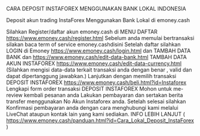 CARA DEPOSIT INSTAFOREX MENGGUNAKAN BANK LOKAL INDONESIA 

Deposit akun trading InstaForex Menggunakan Bank Lokal di emoney.cash 

Silahkan Register/daftar akun emoney.cash di MENU DAFTAR
https://www.emoney.cash/register.html
Sebelum anda memulai bertransaksi silakan baca term of service emoney.cashdisini
Setelah daftar silahkan LOGIN di Emoney
https://www.emoney.cash/login.html
dan TAMBAH DATA BANK dan 
https://www.emoney.cash/edit-data-bank.html
TAMBAH DATA AKUN INSTAFOREX 
https://www.emoney.cash/edit-data-currency.html
(Silahkan mengisi data-data terkait transaksi anda dengan benar , valid dan dapat dipertanggung jawabkan.)
Lanjutkan dengan memilih transaksi DEPOSIT INSTAFOREX
https://www.emoney.cash/beli.html?id=Instaforex
Lengkapi form order transaksi DEPOSIT INSTAFOREX
Mohon untuk me-review kembali pesanan anda
Lakukan pembayaran dan sertakan berita transfer menggunakan No Akun Instaforex anda.
Setelah selesai silahkan Konfirmasi pembayaran anda dengan cara menghubungi kami melalui LiveChat ataupun kontak lain yang kami sediakan.
INFO LEBIH LANJUT ( https://www.emoney.cash/panduan.html?id=Cara_Lokal_Deposit_InstaForex )
